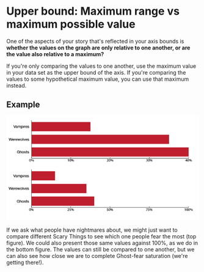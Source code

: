# Upper bound: Maximum range vs maximum possible value

One of the aspects of your story that's reflected in your axis bounds is **whether the values on the graph are only relative to one another, or are the value also relative to a maximum?**

If you're only comparing the values to one another, use the maximum value in your data set as the upper bound of the axis. If you're comparing the values to some hypothetical maximum value, you can use that maximum instead.

## Example

![](assets/ai-max.png)

If we ask what people have nightmares about, we might just want to compare different Scary Things to see which one people fear the most (top figure). We could also present those same values against 100%, as we do in the bottom figure. The values can still be compared to one another, but we can also see how close we are to complete Ghost-fear saturation (we're getting there!).